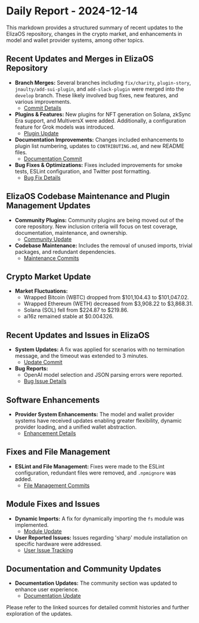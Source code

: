 # Daily Report - 2024-12-14

This markdown provides a structured summary of recent updates to the ElizaOS repository, changes in the crypto market, and enhancements in model and wallet provider systems, among other topics.

## Recent Updates and Merges in ElizaOS Repository

- **Branch Merges:** Several branches including `fix/charity`, `plugin-story`, `jnaulty/add-sui-plugin`, and `add-slack-plugin` were merged into the `develop` branch. These likely involved bug fixes, new features, and various improvements.
  - [Commit Details](https://github.com/elizaOS/eliza/commit/aa2cf4b42112b065a5977278453eb9690489f350)
- **Plugins & Features:** New plugins for NFT generation on Solana, zkSync Era support, and MultiversX were added. Additionally, a configuration feature for Grok models was introduced.
  - [Plugin Update](https://github.com/elizaOS/eliza/commit/0ca14a31da0d318f44c2be2ea617da6670f2b060)
- **Documentation Improvements:** Changes included enhancements to plugin list numbering, updates to `CONTRIBUTING.md`, and new README files.
  - [Documentation Commit](https://github.com/elizaOS/eliza/commit/dc7d73c899a76f193bf463d9c95a73969d169319)
- **Bug Fixes & Optimizations:** Fixes included improvements for smoke tests, ESLint configuration, and Twitter post formatting.
  - [Bug Fix Details](https://github.com/elizaOS/eliza/commit/40a22327394e920b7c050e247a92265db3864346)

## ElizaOS Codebase Maintenance and Plugin Management Updates

- **Community Plugins:** Community plugins are being moved out of the core repository. New inclusion criteria will focus on test coverage, documentation, maintenance, and ownership.
  - [Community Update](https://github.com/elizaOS/eliza/issues/1068)
- **Codebase Maintenance:** Includes the removal of unused imports, trivial packages, and redundant dependencies.
  - [Maintenance Commits](https://github.com/elizaOS/eliza/commit/a2611a947c4d857d2c8e46f628389dcaa9951bfe)

## Crypto Market Update

- **Market Fluctuations:**
  - Wrapped Bitcoin (WBTC) dropped from $101,104.43 to $101,047.02.
  - Wrapped Ethereum (WETH) decreased from $3,908.22 to $3,868.31.
  - Solana (SOL) fell from $224.87 to $219.86.
  - ai16z remained stable at $0.004326.

## Recent Updates and Issues in ElizaOS

- **System Updates:** A fix was applied for scenarios with no termination message, and the timeout was extended to 3 minutes.
  - [Update Commit](https://github.com/elizaOS/eliza/commit/151ab67796fcb4b046b2a1d122b84a0938f669ec)
- **Bug Reports:**
  - OpenAI model selection and JSON parsing errors were reported.
  - [Bug Issue Details](https://github.com/elizaOS/eliza/issues/1105)

## Software Enhancements

- **Provider System Enhancements:** The model and wallet provider systems have received updates enabling greater flexibility, dynamic provider loading, and a unified wallet abstraction.
  - [Enhancement Details](https://github.com/elizaOS/eliza/issues/1065)

## Fixes and File Management

- **ESLint and File Management:** Fixes were made to the ESLint configuration, redundant files were removed, and `.npmignore` was added.
  - [File Management Commits](https://github.com/elizaOS/eliza/commit/5258c23b23b64425f5ce66efde2213acaed34558)

## Module Fixes and Issues

- **Dynamic Imports:** A fix for dynamically importing the `fs` module was implemented.
  - [Module Update](https://github.com/elizaOS/eliza/commit/d5c8b43b05cd48d02ca390e4108bf5c0046b9a53)
- **User Reported Issues:** Issues regarding 'sharp' module installation on specific hardware were addressed.
  - [User Issue Tracking](https://github.com/elizaOS/eliza/issues/1119)

## Documentation and Community Updates

- **Documentation Updates:** The community section was updated to enhance user experience.
  - [Documentation Update](https://github.com/elizaOS/eliza/pull/1111)

Please refer to the linked sources for detailed commit histories and further exploration of the updates.

